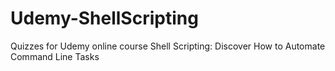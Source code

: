 # Udemy-ShellScripting
Quizzes for Udemy online course Shell Scripting: Discover How to Automate Command Line Tasks 
